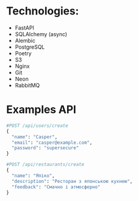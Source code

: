 
# Technologies:

- FastAPI
- SQLAlchemy (async)
- Alembic
- PostgreSQL
- Poetry 
- S3
- Nginx
- Git
- Neon
- RabbitMQ

# Examples API

```python
#POST /api/users/create
{
  "name": "Casper",
  "email": "casper@example.com",
  "password": "supersecure"
}

#POST /api/restaurants/create
{
  "name": "Япіко",
  "description": "Ресторан з японською кухнею",
  "feedback": "Смачно і атмосферно"
}
```